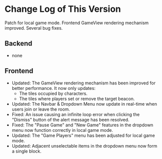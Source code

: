 # Change Log of This Version

Patch for local game mode.
Frontend GameView rendering mechanism improved.
Several bug fixes.

## Backend

- none

## Frontend

- Updated: The GameView rendering mechanism has been improved for better performance. It now only updates:
  - The tiles occupied by characters.
  - The tiles where players set or remove the target beacon.
- Updated: The Navbar & Dropdown Menu now update in real-time when users join or leave the room.
- Fixed: An issue causing an infinite loop error when clicking the "Dismiss" button of the alert message has been resolved.
- Fixed: The "Pause Game" and "New Game" features in the dropdown menu now function correctly in local game mode.
- Updated: The "Game Players" menu has been adjusted for local game mode.
- Updated: Adjacent unselectable items in the dropdown menu now form a single block.

